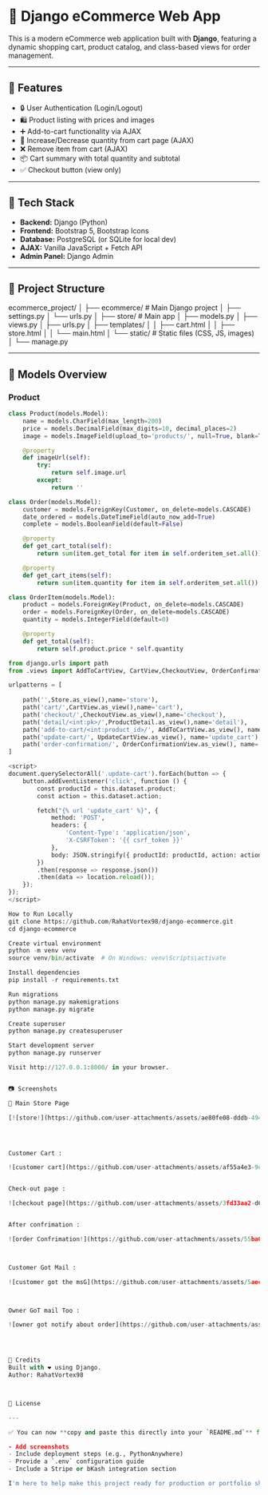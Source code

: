 

# 🛒 Django eCommerce Web App

This is a modern eCommerce web application built with **Django**, featuring a dynamic shopping cart, product catalog, and class-based views for order management.

---

## 🚀 Features

- 🔒 User Authentication (Login/Logout)
- 🛍️ Product listing with prices and images
- ➕ Add-to-cart functionality via AJAX
- 🔄 Increase/Decrease quantity from cart page (AJAX)
- ❌ Remove item from cart (AJAX)
- 📦 Cart summary with total quantity and subtotal
- ✅ Checkout button (view only)

---

## 🧠 Tech Stack

- **Backend:** Django (Python)
- **Frontend:** Bootstrap 5, Bootstrap Icons
- **Database:** PostgreSQL (or SQLite for local dev)
- **AJAX:** Vanilla JavaScript + Fetch API
- **Admin Panel:** Django Admin

---

## 📁 Project Structure
ecommerce_project/
│
├── ecommerce/ # Main Django project
│ ├── settings.py
│ └── urls.py
│
├── store/ # Main app
│ ├── models.py
│ ├── views.py
│ ├── urls.py
│ ├── templates/
│ │ ├── cart.html
│ │ ├── store.html
│ │ └── main.html
│ └── static/ # Static files (CSS, JS, images)
│
└── manage.py


---

## 🧾 Models Overview

### Product

```python
class Product(models.Model):
    name = models.CharField(max_length=200)
    price = models.DecimalField(max_digits=10, decimal_places=2)
    image = models.ImageField(upload_to='products/', null=True, blank=True)

    @property
    def imageUrl(self):
        try:
            return self.image.url
        except:
            return ''

class Order(models.Model):
    customer = models.ForeignKey(Customer, on_delete=models.CASCADE)
    date_ordered = models.DateTimeField(auto_now_add=True)
    complete = models.BooleanField(default=False)

    @property
    def get_cart_total(self):
        return sum(item.get_total for item in self.orderitem_set.all())

    @property
    def get_cart_items(self):
        return sum(item.quantity for item in self.orderitem_set.all())

class OrderItem(models.Model):
    product = models.ForeignKey(Product, on_delete=models.CASCADE)
    order = models.ForeignKey(Order, on_delete=models.CASCADE)
    quantity = models.IntegerField(default=0)

    @property
    def get_total(self):
        return self.product.price * self.quantity

from django.urls import path
from .views import AddToCartView, CartView,CheckoutView, OrderConfirmationView,Store,ProductDetail, UpdateCartView

urlpatterns = [
    
    path('',Store.as_view(),name='store'),
    path('cart/',CartView.as_view(),name='cart'),
    path('checkout/',CheckoutView.as_view(),name='checkout'),
    path('detail/<int:pk>/',ProductDetail.as_view(),name='detail'),
    path('add-to-cart/<int:product_id>/', AddToCartView.as_view(), name='add_to_cart'),
    path('update-cart/', UpdateCartView.as_view(), name='update_cart'),
    path('order-confirmation/', OrderConfirmationView.as_view(), name='order_confirmation'),
]

<script>
document.querySelectorAll('.update-cart').forEach(button => {
    button.addEventListener('click', function () {
        const productId = this.dataset.product;
        const action = this.dataset.action;

        fetch("{% url 'update_cart' %}", {
            method: 'POST',
            headers: {
                'Content-Type': 'application/json',
                'X-CSRFToken': '{{ csrf_token }}'
            },
            body: JSON.stringify({ productId: productId, action: action })
        })
        .then(response => response.json())
        .then(data => location.reload());
    });
});
</script>

How to Run Locally
git clone https://github.com/RahatVortex98/django-ecommerce.git
cd django-ecommerce

Create virtual environment
python -m venv venv
source venv/bin/activate  # On Windows: venv\Scripts\activate

Install dependencies
pip install -r requirements.txt

Run migrations
python manage.py makemigrations
python manage.py migrate

Create superuser
python manage.py createsuperuser

Start development server
python manage.py runserver

Visit http://127.0.0.1:8000/ in your browser.


📷 Screenshots

🏬 Main Store Page

[![store!](https://github.com/user-attachments/assets/ae80fe08-dddb-4943-a2ff-19cb520bd194)](https://github.com/RahatVortex98/Ecom/blob/46ce087d929888c3a958436fe56c148f26ce1d28/store!.PNG)




Customer Cart :

![customer cart](https://github.com/user-attachments/assets/af55a4e3-9e6c-4a21-92eb-be14d7f0346b)


Check-out page :

![checkout page](https://github.com/user-attachments/assets/3fd33aa2-d601-4fc4-b8e1-ec2657e8e539)


After confrimation :

![order Confrimation!](https://github.com/user-attachments/assets/55ba01a6-97a9-4c73-afe2-c09eff2ea4ba)



Customer Got Mail :

![customer got the msG](https://github.com/user-attachments/assets/5aecdde7-260b-457c-98ed-302afabacbe5)



Owner GoT mail Too :

![owner got notify about order](https://github.com/user-attachments/assets/7d3a84f9-7488-4437-8e99-187a3cbe1b40)




🙌 Credits
Built with ❤️ using Django.
Author: RahatVortex98



📄 License

---

✅ You can now **copy and paste this directly into your `README.md`** file on GitHub. Let me know if you'd like me to:

- Add screenshots
- Include deployment steps (e.g., PythonAnywhere)
- Provide a `.env` configuration guide
- Include a Stripe or bKash integration section

I'm here to help make this project ready for production or portfolio showcase.





